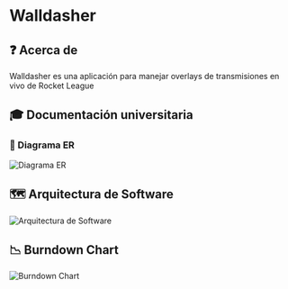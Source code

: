 # Walldasher

## ❓ Acerca de

Walldasher es una aplicación para manejar overlays de transmisiones en vivo de Rocket League

## 🎓 Documentación universitaria

### 🏢 Diagrama ER

![Diagrama ER](https://github.com/user-attachments/assets/b931c58b-68c5-4e9d-bb3f-b75c5109a775)

## 🗺️ Arquitectura de Software

![Arquitectura de Software](https://github.com/user-attachments/assets/9e808fc7-7f58-473d-abbf-70a8e8133f29)

## 📉 Burndown Chart

![Burndown Chart](https://github.com/user-attachments/assets/b7b8f650-2fc3-44f9-b421-aff26b21466d)
